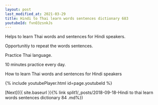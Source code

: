```yaml
---
layout: post
last_modified_at: 2021-03-29
title: Hindi to Thai learn words sentences dictionary 683 
youtubeId: fvnO3zsnkJs
---
```

 
 
Helps to learn Thai words and sentences for Hindi speakers.

Opportunitiy to repeat the words sentences. 

Practice Thai language. 
 
10 minutes practice every day. 
 
How to learn Thai words and sentences for Hindi speakers 
 
{% include youtubePlayer.html id=page.youtubeId %}
 
 
[Next]({{ site.baseurl }}{% link  split1/_posts/2018-09-18-Hindi to thai learn words sentences dictionary 84 .md%})
 
